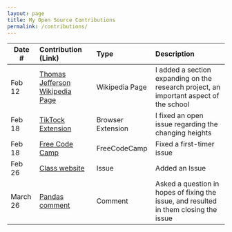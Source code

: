 ```yaml
---
layout: page
title: My Open Source Contributions
permalink: /contributions/
---
```


<!--
Type of the contribution should be "Wikipedia edit", "OpenStreet Map feature", "Documentation", "Course website", "Blog",
"Browser Add-on", etc.

The description should include a brief summary of what you did.

The link should bring us to a public page that shows your contribution. 

Replace the first row with your own contribution. 

-->





| Date #       | Contribution (Link)  | Type  | Description |
|---|:---|:---|:---|
| Feb 12   | [Thomas Jefferson Wikipedia Page](https://en.wikipedia.org/w/index.php?title=Thomas_Jefferson_High_School_for_Science_and_Technology&oldid=1206584626)   |Wikipedia Page   |  I added a section expanding on the research project, an important aspect of the school    |
| Feb 18     | [TikTock Extension](https://github.com/ossd-s24/TikTock/pull/14)   | Browser Extension     |  I fixed an open issue regarding the changing heights  |
| Feb 18     | [Free Code Camp](https://github.com/freeCodeCamp/freeCodeCamp/issues/53775)   | FreeCodeCamp     |  Fixed a first-timer issue  |
| Feb 26     | [Class website](https://github.com/joannakl/ossd/issues/99)   | Issue     |  Added an Issue |
| March 26     | [Pandas comment](https://github.com/pandas-dev/pandas/issues/55239)   | Comment     |  Asked a question in hopes of fixing the issue, and resulted in them closing the issue |



